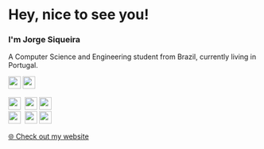 # Hey, nice to see you!
### I'm Jorge Siqueira
A Computer Science and Engineering student from Brazil, currently living in Portugal.
<p>
  <a target="_blank" href="https://www.linkedin.com/in/jorgsiq"><img src="https://img.shields.io/badge/jorgsiq-%231877F2.svg?style=flat-square&labelColor=6633cc&logo=linkedin&logoColor=white" height=25></a> 
  <a target="_blank" href="mailto:hello@jorgesiqueira.com"><img src="https://img.shields.io/badge/hello@jorgesiqueira.com-%231877F2.svg?&style=for-the-badge&logo=gmail&logoColor=white" height=25></a>

  

</p>

<p>
  <a target="_blank" href="https://www.facebook.com/jorgsiq"><img src="https://img.shields.io/badge/facebook-%231877F2.svg?&style=for-the-badge&logo=facebook&logoColor=white" height=25></a> 
   <a target="_blank" href="https://www.instagram.com/jorgsiq/"><img src="https://img.shields.io/badge/instagram-%23E4405F.svg?&style=for-the-badge&logo=instagram&logoColor=white" height=25></a>
  <a target="_blank" href="https://www.twitter.com/jorgsiq"><img src="https://img.shields.io/badge/twitter-%231DA1F2.svg?&style=for-the-badge&logo=twitter&logoColor=white" height=25></a><br>
   <a target="_blank" href="https://www.github.com/jorgsiq"><img src="https://img.shields.io/badge/github-%2312100E.svg?&style=for-the-badge&logo=github&logoColor=white" height=25></a> 
  <a target="_blank" href="https://www.linkedin.com/in/jorgsiq"><img src="https://img.shields.io/badge/linkedin-%230077B5.svg?&style=for-the-badge&logo=linkedin&logoColor=white" height=25></a> 
  <a target="_blank" href="https://www.linkedin.com/in/jorgsiq"><img src="https://img.shields.io/badge/behance-%230077B5.svg?&style=for-the-badge&logo=behance&logoColor=white" height=25></a> 
</p>
<p>
  <a target="_blank" href="https://www.jorgesiqueira.com/hello">🌐 Check out my website</a>
</p>

